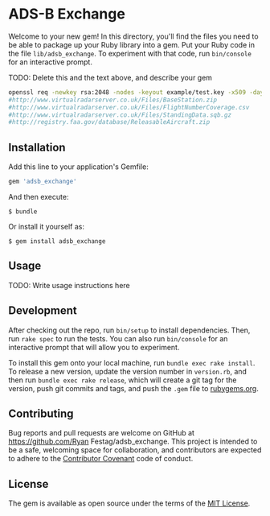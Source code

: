 # ADS-B Exchange

Welcome to your new gem! In this directory, you'll find the files you need to be able to package up your Ruby library into a gem. Put your Ruby code in the file `lib/adsb_exchange`. To experiment with that code, run `bin/console` for an interactive prompt.

TODO: Delete this and the text above, and describe your gem

```bash
openssl req -newkey rsa:2048 -nodes -keyout example/test.key -x509 -days 365 -out example/test.crt
#http://www.virtualradarserver.co.uk/Files/BaseStation.zip
#http://www.virtualradarserver.co.uk/Files/FlightNumberCoverage.csv
#http://www.virtualradarserver.co.uk/Files/StandingData.sqb.gz
#http://registry.faa.gov/database/ReleasableAircraft.zip
```

## Installation

Add this line to your application's Gemfile:

```ruby
gem 'adsb_exchange'
```

And then execute:

    $ bundle

Or install it yourself as:

    $ gem install adsb_exchange

## Usage

TODO: Write usage instructions here

## Development

After checking out the repo, run `bin/setup` to install dependencies. Then, run `rake spec` to run the tests. You can also run `bin/console` for an interactive prompt that will allow you to experiment.

To install this gem onto your local machine, run `bundle exec rake install`. To release a new version, update the version number in `version.rb`, and then run `bundle exec rake release`, which will create a git tag for the version, push git commits and tags, and push the `.gem` file to [rubygems.org](https://rubygems.org).

## Contributing

Bug reports and pull requests are welcome on GitHub at https://github.com/Ryan Festag/adsb_exchange. This project is intended to be a safe, welcoming space for collaboration, and contributors are expected to adhere to the [Contributor Covenant](http://contributor-covenant.org) code of conduct.


## License

The gem is available as open source under the terms of the [MIT License](http://opensource.org/licenses/MIT).

